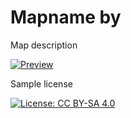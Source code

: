 # Mapname by

Map description

[![Preview](./template/large.png)](https://raw.githubusercontent.com/FPVFreeriderCommunity/maps/master/template/large.png)

Sample license

[![License: CC BY-SA 4.0](https://img.shields.io/badge/License-CC%20BY--SA%204.0-lightgrey.svg)](https://creativecommons.org/licenses/by-sa/4.0/)
